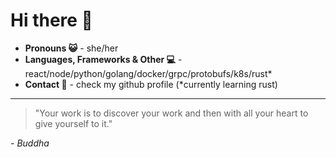 # Hi there 👋

- **Pronouns 😺** - she/her
- **Languages, Frameworks & Other 💻** - react/node/python/golang/docker/grpc/protobufs/k8s/rust\*
- **Contact 📨** - check my github profile
(\*currently learning rust)
---

> "Your work is to discover your work and then with all your heart to give yourself to it."

*- Buddha*
